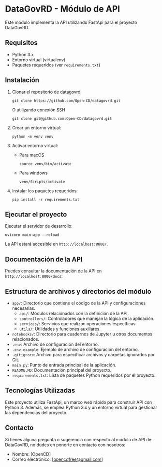 # DataGovRD - Módulo de API

Este módulo implementa la API utilizando FastApi para el proyecto DataGovRD.

## Requisitos

- Python 3.x
- Entorno virtual (virtualenv)
- Paquetes requeridos (ver `requirements.txt`)

## Instalación

1. Clonar el repositorio de datagovrd:

   ```shell
   git clone https://github.com/Open-CD/datagovrd.git
   ```

   O utilizando conexión SSH

   ```shell
   git clone git@github.com:Open-CD/datagovrd.git
   ```

2. Crear un entorno virtual:

   ```shell
   python -m venv venv
   ```

3. Activar entorno virtual:

   - Para macOS
     ```shell
     source venv/bin/activate
     ```
   - Para windows
     ```shell
     venv/Scripts/activate
     ```

4. Instalar los paquetes requeridos:

   ```shell
   pip install -r requirements.txt
   ```

## Ejecutar el proyecto

Ejecutar el servidor de desarrollo:

```shell
uvicorn main:app --reload
```

La API estará accesible en `http://localhost:8000/`.

## Documentación de la API

Puedes consultar la documentación de la API en `http://localhost:8000/docs`:

## Estructura de archivos y directorios del módulo

- `app/`: Directorio que contiene el código de la API y configuraciones necesarias.
  - `api/`: Módulos relacionados con la definición de la API.
  - `controllers/`: Controladores que manejan la lógica de la aplicación.
  - `services/`: Servicios que realizan operaciones específicas.
  - `utils/`: Utilidades y funciones auxiliares.
- `notebooks/`: Directorio para cuadernos de Jupyter u otros documentos relacionados.
- `.env`: Archivo de configuración del entorno.
- `.env.example`: Ejemplo de archivo de configuración del entorno.
- `.gitignore`: Archivo para especificar archivos y carpetas ignorados por Git.
- `main.py`: Punto de entrada principal de la aplicación.
- `README.MD`: Documentación principal del proyecto.
- `requirements.txt`: Lista de paquetes Python requeridos por el proyecto.

## Tecnologías Utilizadas

Este proyecto utiliza FastApi, un marco web rápido para construir API con Python 3. Además, se emplea Python 3.x y un entorno virtual para gestionar las dependencias del proyecto.

## Contacto

Si tienes alguna pregunta o sugerencia con respecto al módulo de API de DataGovRD, no dudes en ponerte en contacto con nosotros:

- Nombre: [OpenCD]
- Correo electrónico: [opencdfree@gmail.com]
